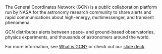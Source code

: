 The General Coordinates Network (GCN) is a public collaboration platform run by NASA for the astronomy research community to share alerts and rapid communications about high-energy, multimessenger, and transient phenomena.

GCN distributes alerts between space- and ground-based observatories, physics experiments, and thousands of astronomers around the world.

For more information, see [What is GCN?](https://gcn.nasa.gov/docs/#what-is-gcn) or check out our [slide deck](https://nasa-gcn.github.io/gcn-presentation/).

